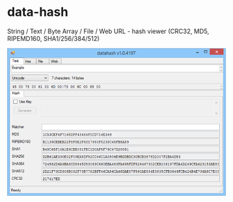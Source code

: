 # data-hash
String / Text / Byte Array / File / Web URL - hash viewer (CRC32, MD5, RIPEMD160, SHA1/256/384/512)

![screenshot](./screenshot.png)
